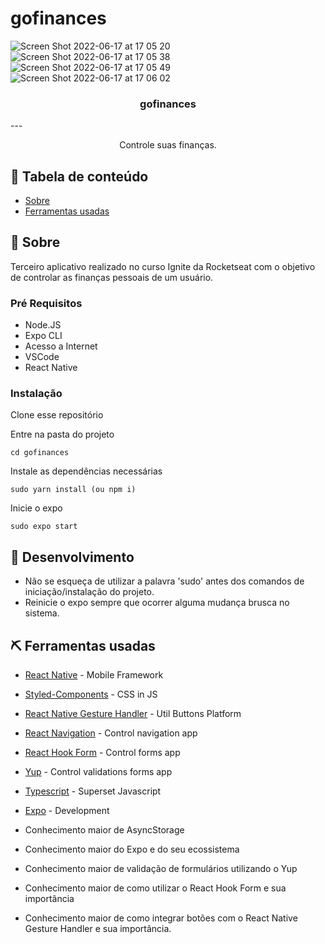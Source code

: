 # gofinances

![Screen Shot 2022-06-17 at 17 05 20](https://user-images.githubusercontent.com/74063154/174394345-d9925e0c-cbfb-4f5c-8eb2-613d755ac87e.png)
![Screen Shot 2022-06-17 at 17 05 38](https://user-images.githubusercontent.com/74063154/174394353-249d733c-352c-415a-81eb-c10fbd206544.png)
![Screen Shot 2022-06-17 at 17 05 49](https://user-images.githubusercontent.com/74063154/174394362-799220c9-dbb8-42f7-94d2-99eea7972735.png)
![Screen Shot 2022-06-17 at 17 06 02](https://user-images.githubusercontent.com/74063154/174394370-de26bfd6-cbc7-450f-aaad-e93e2f6362d3.png)



<h3 align="center">gofinances</h3>
--- 
<p align="center"> Controle suas finanças.
    <br>
</p>

## 📝 Tabela de conteúdo

- [Sobre](#about)
- [Ferramentas usadas](#built_using)

## 🧐 Sobre <a name = "about"></a>

Terceiro aplicativo realizado no curso Ignite da Rocketseat com o objetivo de controlar as finanças pessoais de um usuário.

### Pré Requisitos

- Node.JS
- Expo CLI
- Acesso a Internet
- VSCode
- React Native

### Instalação

Clone esse repositório

Entre na pasta do projeto

```
cd gofinances
```
Instale as dependências necessárias

```
sudo yarn install (ou npm i)
```

Inicie o expo

```
sudo expo start
```


## 🚀 Desenvolvimento <a name = "deployment"></a>

- Não se esqueça de utilizar a palavra 'sudo' antes dos comandos de iniciação/instalação do projeto.
- Reinicie o expo sempre que ocorrer alguma mudança brusca no sistema.

## ⛏️ Ferramentas usadas <a name = "built_using"></a>

- [React Native](https://reactnative.dev/) - Mobile Framework
- [Styled-Components](https://styled-components.com/) - CSS in JS
- [React Native Gesture Handler](https://docs.swmansion.com/react-native-gesture-handler/) - Util Buttons Platform
- [React Navigation](https://reactnavigation.org/) - Control navigation app
- [React Hook Form](https://react-hook-form.com/) - Control forms app
- [Yup](https://github.com/jquense/yup) - Control validations forms app
- [Typescript](https://www.typescriptlang.org/) - Superset Javascript
- [Expo](https://expo.io/) - Development

- Conhecimento maior de AsyncStorage
- Conhecimento maior do Expo e do seu ecossistema
- Conhecimento maior de validação de formulários utilizando o Yup
- Conhecimento maior de como utilizar o React Hook Form e sua importância
- Conhecimento maior de como integrar botões com o React Native Gesture Handler e sua importância.
